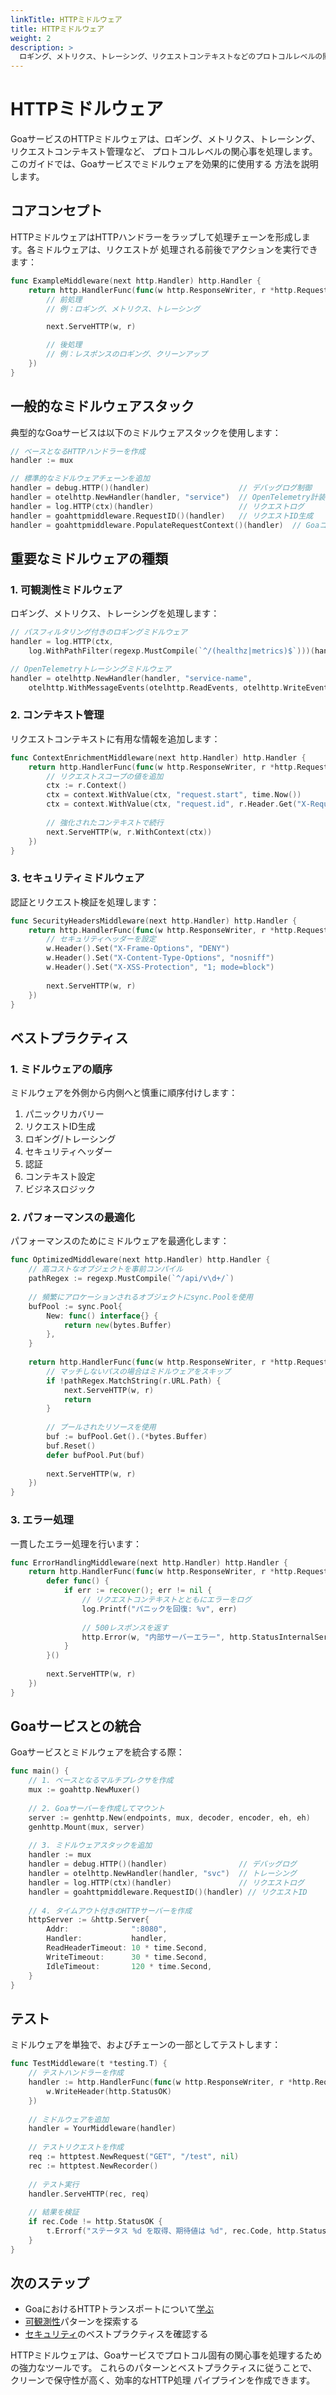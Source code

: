 ```yaml
---
linkTitle: HTTPミドルウェア
title: HTTPミドルウェア
weight: 2
description: >
  ロギング、メトリクス、トレーシング、リクエストコンテキストなどのプロトコルレベルの関心事を処理するために、GoaサービスでHTTPミドルウェアを使用する方法を学びます。
---
```


# HTTPミドルウェア

GoaサービスのHTTPミドルウェアは、ロギング、メトリクス、トレーシング、リクエストコンテキスト管理など、
プロトコルレベルの関心事を処理します。このガイドでは、Goaサービスでミドルウェアを効果的に使用する
方法を説明します。

## コアコンセプト

HTTPミドルウェアはHTTPハンドラーをラップして処理チェーンを形成します。各ミドルウェアは、リクエストが
処理される前後でアクションを実行できます：

```go
func ExampleMiddleware(next http.Handler) http.Handler {
    return http.HandlerFunc(func(w http.ResponseWriter, r *http.Request) {
        // 前処理
        // 例：ロギング、メトリクス、トレーシング

        next.ServeHTTP(w, r)

        // 後処理
        // 例：レスポンスのロギング、クリーンアップ
    })
}
```

## 一般的なミドルウェアスタック

典型的なGoaサービスは以下のミドルウェアスタックを使用します：

```go
// ベースとなるHTTPハンドラーを作成
handler := mux

// 標準的なミドルウェアチェーンを追加
handler = debug.HTTP()(handler)                    // デバッグログ制御
handler = otelhttp.NewHandler(handler, "service")  // OpenTelemetry計装
handler = log.HTTP(ctx)(handler)                   // リクエストログ
handler = goahttpmiddleware.RequestID()(handler)   // リクエストID生成
handler = goahttpmiddleware.PopulateRequestContext()(handler)  // Goaコンテキスト設定
```

## 重要なミドルウェアの種類

### 1. 可観測性ミドルウェア

ロギング、メトリクス、トレーシングを処理します：

```go
// パスフィルタリング付きのロギングミドルウェア
handler = log.HTTP(ctx, 
    log.WithPathFilter(regexp.MustCompile(`^/(healthz|metrics)$`)))(handler)

// OpenTelemetryトレーシングミドルウェア
handler = otelhttp.NewHandler(handler, "service-name",
    otelhttp.WithMessageEvents(otelhttp.ReadEvents, otelhttp.WriteEvents))
```

### 2. コンテキスト管理

リクエストコンテキストに有用な情報を追加します：

```go
func ContextEnrichmentMiddleware(next http.Handler) http.Handler {
    return http.HandlerFunc(func(w http.ResponseWriter, r *http.Request) {
        // リクエストスコープの値を追加
        ctx := r.Context()
        ctx = context.WithValue(ctx, "request.start", time.Now())
        ctx = context.WithValue(ctx, "request.id", r.Header.Get("X-Request-ID"))
        
        // 強化されたコンテキストで続行
        next.ServeHTTP(w, r.WithContext(ctx))
    })
}
```

### 3. セキュリティミドルウェア

認証とリクエスト検証を処理します：

```go
func SecurityHeadersMiddleware(next http.Handler) http.Handler {
    return http.HandlerFunc(func(w http.ResponseWriter, r *http.Request) {
        // セキュリティヘッダーを設定
        w.Header().Set("X-Frame-Options", "DENY")
        w.Header().Set("X-Content-Type-Options", "nosniff")
        w.Header().Set("X-XSS-Protection", "1; mode=block")
        
        next.ServeHTTP(w, r)
    })
}
```

## ベストプラクティス

### 1. ミドルウェアの順序

ミドルウェアを外側から内側へと慎重に順序付けします：

1. パニックリカバリー
2. リクエストID生成
3. ロギング/トレーシング
4. セキュリティヘッダー
5. 認証
6. コンテキスト設定
7. ビジネスロジック

### 2. パフォーマンスの最適化

パフォーマンスのためにミドルウェアを最適化します：

```go
func OptimizedMiddleware(next http.Handler) http.Handler {
    // 高コストなオブジェクトを事前コンパイル
    pathRegex := regexp.MustCompile(`^/api/v\d+/`)
    
    // 頻繁にアロケーションされるオブジェクトにsync.Poolを使用
    bufPool := sync.Pool{
        New: func() interface{} {
            return new(bytes.Buffer)
        },
    }
    
    return http.HandlerFunc(func(w http.ResponseWriter, r *http.Request) {
        // マッチしないパスの場合はミドルウェアをスキップ
        if !pathRegex.MatchString(r.URL.Path) {
            next.ServeHTTP(w, r)
            return
        }
        
        // プールされたリソースを使用
        buf := bufPool.Get().(*bytes.Buffer)
        buf.Reset()
        defer bufPool.Put(buf)
        
        next.ServeHTTP(w, r)
    })
}
```

### 3. エラー処理

一貫したエラー処理を行います：

```go
func ErrorHandlingMiddleware(next http.Handler) http.Handler {
    return http.HandlerFunc(func(w http.ResponseWriter, r *http.Request) {
        defer func() {
            if err := recover(); err != nil {
                // リクエストコンテキストとともにエラーをログ
                log.Printf("パニックを回復: %v", err)
                
                // 500レスポンスを返す
                http.Error(w, "内部サーバーエラー", http.StatusInternalServerError)
            }
        }()
        
        next.ServeHTTP(w, r)
    })
}
```

## Goaサービスとの統合

Goaサービスとミドルウェアを統合する際：

```go
func main() {
    // 1. ベースとなるマルチプレクサを作成
    mux := goahttp.NewMuxer()
    
    // 2. Goaサーバーを作成してマウント
    server := genhttp.New(endpoints, mux, decoder, encoder, eh, eh)
    genhttp.Mount(mux, server)
    
    // 3. ミドルウェアスタックを追加
    handler := mux
    handler = debug.HTTP()(handler)                // デバッグログ
    handler = otelhttp.NewHandler(handler, "svc")  // トレーシング
    handler = log.HTTP(ctx)(handler)               // リクエストログ
    handler = goahttpmiddleware.RequestID()(handler) // リクエストID
    
    // 4. タイムアウト付きのHTTPサーバーを作成
    httpServer := &http.Server{
        Addr:              ":8080",
        Handler:           handler,
        ReadHeaderTimeout: 10 * time.Second,
        WriteTimeout:      30 * time.Second,
        IdleTimeout:       120 * time.Second,
    }
}
```

## テスト

ミドルウェアを単独で、およびチェーンの一部としてテストします：

```go
func TestMiddleware(t *testing.T) {
    // テストハンドラーを作成
    handler := http.HandlerFunc(func(w http.ResponseWriter, r *http.Request) {
        w.WriteHeader(http.StatusOK)
    })
    
    // ミドルウェアを追加
    handler = YourMiddleware(handler)
    
    // テストリクエストを作成
    req := httptest.NewRequest("GET", "/test", nil)
    rec := httptest.NewRecorder()
    
    // テスト実行
    handler.ServeHTTP(rec, req)
    
    // 結果を検証
    if rec.Code != http.StatusOK {
        t.Errorf("ステータス %d を取得、期待値は %d", rec.Code, http.StatusOK)
    }
}
```

## 次のステップ

- GoaにおけるHTTPトランスポートについて[学ぶ](@/docs/4-concepts/3-http)
- [可観測性](@/docs/5-real-world/2-observability)パターンを探索する
- [セキュリティ](@/docs/5-real-world/3-security)のベストプラクティスを確認する

HTTPミドルウェアは、Goaサービスでプロトコル固有の関心事を処理するための強力なツールです。
これらのパターンとベストプラクティスに従うことで、クリーンで保守性が高く、効率的なHTTP処理
パイプラインを作成できます。 
